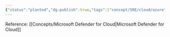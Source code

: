 ```yaml
---
{"status":"planted","dg-publish":true,"tags":["concept/SRE/cloud/azure"],"aliases":["CWPP"],"definition":"A platform with specific protections for servers, containers, storage, databases, and other workloads","creation_date":"2024-05-02 18:40","permalink":"/concepts/cloud-workload-protection-platform/","dgPassFrontmatter":true}
---
```


Reference: [[Concepts/Microsoft Defender for Cloud\|Microsoft Defender for Cloud]]
